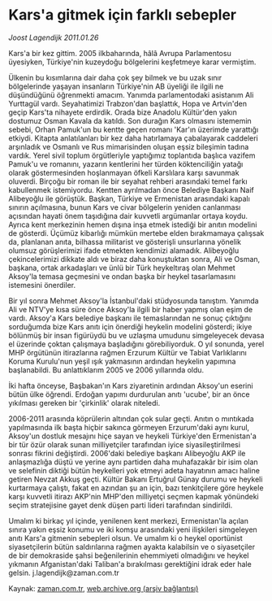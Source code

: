 # Kars'a gitmek için farklı sebepler

*Joost Lagendijk 2011.01.26*

<td class="columnist-detail">
<p>Kars'a bir kez gittim. 2005 ilkbaharında, hâlâ Avrupa Parlamentosu üyesiyken, Türkiye'nin kuzeydoğu bölgelerini keşfetmeye karar vermiştim.</p>
<p>
<div id="haberMetinDiv">
<p>Ülkenin bu kısımlarına dair daha çok şey bilmek ve bu uzak sınır bölgelerinde yaşayan insanların Türkiye'nin AB üyeliği ile ilgili ne düşündüğünü öğrenmekti amacım. Yanımda parlamentodaki asistanım Ali Yurttagül vardı. Seyahatimizi Trabzon'dan başlattık, Hopa ve Artvin'den geçip Kars'ta nihayete erdirdik. Orada bize Anadolu Kültür'den yakın dostumuz Osman Kavala da katıldı. Son durağın Kars olmasını istememin sebebi, Orhan Pamuk'un bu kentte geçen romanı 'Kar'ın üzerimde yarattığı etkiydi. Kitapta anlatılanları bir kez daha hatırlamaya çabalayarak caddeleri arşınladık ve Osmanlı ve Rus mimarisinden oluşan eşsiz bileşimin tadına vardık. Yerel sivil toplum örgütleriyle yaptığımız toplantıda başlıca vazifem Pamuk'u ve romanını, yazarın kentlerini her türden köktenciliğin yatağı olarak göstermesinden hoşlanmayan öfkeli Karslılara karşı savunmak oluverdi. Birçoğu bir roman ile bir seyahat rehberi arasındaki temel farkı kabullenmek istemiyordu. Kentten ayrılmadan önce Belediye Başkanı Naif Alibeyoğlu ile görüştük. Başkan, Türkiye ve Ermenistan arasındaki kapalı sınırın açılmasına, bunun Kars ve civar bölgelerin yeniden canlanması açısından hayati önem taşıdığına dair kuvvetli argümanlar ortaya koydu. Ayrıca kent merkezinin hemen dışına inşa etmek istediği bir anıtın modelini de gösterdi. Üçümüz kibarlığı mümkün mertebe elden bırakmamaya çalışsak da, planlanan anıta, bilhassa militarist ve gösterişli unsurlarına yönelik olumsuz görüşlerimizi ifade etmekten kendimizi alamadık. Alibeyoğlu çekincelerimizi dikkate aldı ve biraz daha konuştuktan sonra, Ali ve Osman, başkana, ortak arkadaşları ve ünlü bir Türk heykeltıraş olan Mehmet Aksoy'la temasa geçmesini ve ondan başka bir heykel tasarlamasını istemesini önerdiler.
<p>Bir yıl sonra Mehmet Aksoy'la İstanbul'daki stüdyosunda tanıştım. Yanımda Ali ve NTV'ye kısa süre önce Aksoy'la ilgili bir haber yapmış olan eşim de vardı. Aksoy'a Kars belediye başkanı ile temaslarından ne sonuç çıktığını sorduğumda bize Kars anıtı için önerdiği heykelin modelini gösterdi; ikiye bölünmüş bir insan figürüydü bu ve uzlaşma umudunu simgeleyecek devasa el üzerinde çoktan çalışmaya başladığını görebiliyorduk. O yıl sonunda, yerel MHP örgütünün itirazlarına rağmen Erzurum Kültür ve Tabiat Varlıklarını Koruma Kurulu'nun yeşil ışık yakmasının ardından heykelin yapımına başlanabildi. Bu anlattıklarım 2005 ve 2006 yıllarında oldu.
<p>İki hafta önceyse, Başbakan'ın Kars ziyaretinin ardından Aksoy'un eserini bütün ülke öğrendi. Erdoğan yapımı durdurulan anıtı 'ucube', bir an önce yıkılması gereken bir 'çirkinlik' olarak niteledi.
<p>2006-2011 arasında köprülerin altından çok sular geçti. Anıtın o mıntıkada yapılmasında ilk başta hiçbir sakınca görmeyen Erzurum'daki aynı kurul, Aksoy'un dostluk mesajını hiçe sayan ve heykeli Türkiye'den Ermenistan'a bir tür özür olarak sunan milliyetçiler tarafından iyice siyasileştirilmesi sonrası fikrini değiştirdi. 2006'daki belediye başkanı Alibeyoğlu AKP ile anlaşmazlığa düştü ve yerine aynı partiden daha muhafazakâr bir isim olan ve selefinin diktiği bütün heykelleri yok etmeyi adeta hayatının amacı haline getiren Nevzat Akkuş geçti. Kültür Bakanı Ertuğrul Günay durumu ve heykeli kurtarmaya çalıştı, fakat en azından şu an için, bazı tenkitçilere göre heykele karşı kuvvetli itirazı AKP'nin MHP'den milliyetçi seçmen kapmak yönündeki seçim stratejisine gayet denk düşen parti lideri tarafından sindirildi.
<p>Umalım ki birkaç yıl içinde, yenilenen kent merkezi, Ermenistan'la açılan sınıra yakın eşsiz konumu ve iki komşu arasındaki yeni ilişkileri simgeleyen anıtı Kars'a gitmenin sebepleri olsun. Ve umalım ki o heykel oportünist siyasetçilerin bütün saldırılarına rağmen ayakta kalabilsin ve o siyasetçiler de bir demokraside şahsi beğenilerinin ehemmiyeti olmadığını ve heykel yıkmanın Afganistan'daki Taliban'a bırakılması gerektiğini idrak eder hale gelsin. j.lagendijk@zaman.com.tr</p></p></p></p></p></div>
</p>
<a href="http://web.archive.org/web/20110223210727/mailto:j.lagendijk@zaman.com.tr">
</a></td>

Kaynak: [zaman.com.tr](http://zaman.com.tr/yazar.do?yazino=1084393), [web.archive.org (arşiv bağlantısı)](http://web.archive.org/web/20110223210727/http://www.zaman.com.tr:80/yazar.do?yazino=1084393)
